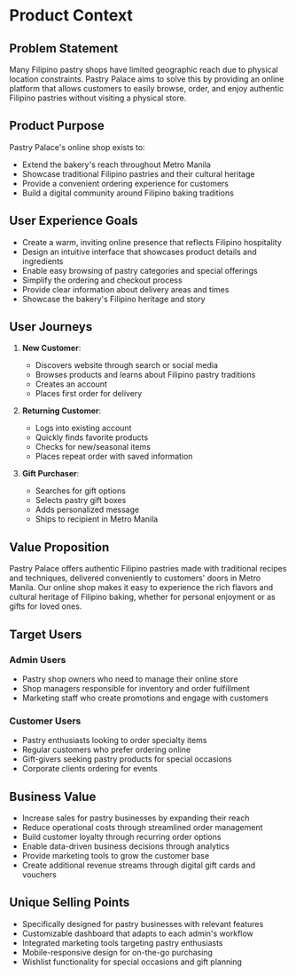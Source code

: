 # Product Context

## Problem Statement
Many Filipino pastry shops have limited geographic reach due to physical location constraints. Pastry Palace aims to solve this by providing an online platform that allows customers to easily browse, order, and enjoy authentic Filipino pastries without visiting a physical store.

## Product Purpose
Pastry Palace's online shop exists to:
- Extend the bakery's reach throughout Metro Manila
- Showcase traditional Filipino pastries and their cultural heritage
- Provide a convenient ordering experience for customers
- Build a digital community around Filipino baking traditions

## User Experience Goals
- Create a warm, inviting online presence that reflects Filipino hospitality
- Design an intuitive interface that showcases product details and ingredients
- Enable easy browsing of pastry categories and special offerings
- Simplify the ordering and checkout process
- Provide clear information about delivery areas and times
- Showcase the bakery's Filipino heritage and story

## User Journeys
1. **New Customer**:
   - Discovers website through search or social media
   - Browses products and learns about Filipino pastry traditions
   - Creates an account
   - Places first order for delivery

2. **Returning Customer**:
   - Logs into existing account
   - Quickly finds favorite products
   - Checks for new/seasonal items
   - Places repeat order with saved information

3. **Gift Purchaser**:
   - Searches for gift options
   - Selects pastry gift boxes
   - Adds personalized message
   - Ships to recipient in Metro Manila

## Value Proposition
Pastry Palace offers authentic Filipino pastries made with traditional recipes and techniques, delivered conveniently to customers' doors in Metro Manila. Our online shop makes it easy to experience the rich flavors and cultural heritage of Filipino baking, whether for personal enjoyment or as gifts for loved ones.

## Target Users

### Admin Users
- Pastry shop owners who need to manage their online store
- Shop managers responsible for inventory and order fulfillment
- Marketing staff who create promotions and engage with customers

### Customer Users
- Pastry enthusiasts looking to order specialty items
- Regular customers who prefer ordering online
- Gift-givers seeking pastry products for special occasions
- Corporate clients ordering for events

## Business Value
- Increase sales for pastry businesses by expanding their reach
- Reduce operational costs through streamlined order management
- Build customer loyalty through recurring order options
- Enable data-driven business decisions through analytics
- Provide marketing tools to grow the customer base
- Create additional revenue streams through digital gift cards and vouchers

## Unique Selling Points
- Specifically designed for pastry businesses with relevant features
- Customizable dashboard that adapts to each admin's workflow
- Integrated marketing tools targeting pastry enthusiasts
- Mobile-responsive design for on-the-go purchasing
- Wishlist functionality for special occasions and gift planning 
